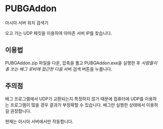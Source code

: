# PUBGAddon

아시아 서버 위치 검색기 

오고 가는 UDP 패킷을 이용하여 아마존 서버 IP를 찾습니다.

## 이용법

PUBGAddon.zip 파일을 다운, 압축을 풀고 PUBGAddon.exe을 실행한 후 *사람들이 총 쏘는 배그 로비에 접근한 다음* 서버 검색 버튼을 누릅니다.

## 주의점

배그 프로그램에서 UDP가 교환되는지 특정하지 않기 때문에 컴퓨터에 UDP를 이용하는 프로그램이 많을 경우 결과가 부정확할 수 있습니다. 배그만 실행한 상태에서 이용하길 권장합니다.

현재는 아시아 서버에서만 작동합니다.